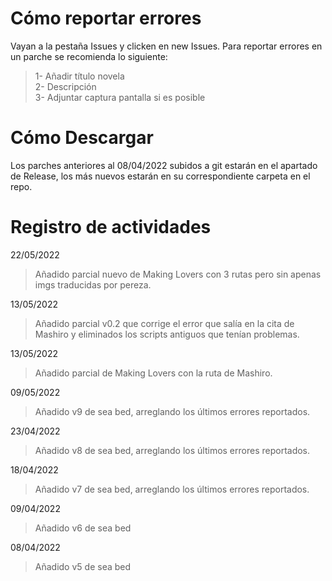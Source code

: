 # Cómo reportar errores
Vayan a la pestaña Issues y clicken en new Issues. Para reportar errores en un parche se recomienda lo siguiente:
> 1- Añadir título novela<br/>
> 2- Descripción<br/>
> 3- Adjuntar captura pantalla si es posible

# Cómo Descargar
Los parches anteriores al 08/04/2022 subidos a git estarán en el apartado de Release, los más nuevos estarán en su correspondiente carpeta en el repo.

# Registro de actividades
22/05/2022
> Añadido parcial nuevo de Making Lovers con 3 rutas pero sin apenas imgs traducidas por pereza.<br/>

13/05/2022
> Añadido parcial v0.2 que corrige el error que salía en la cita de Mashiro y eliminados los scripts antiguos que tenían problemas.<br/>

13/05/2022
> Añadido parcial de Making Lovers con la ruta de Mashiro.<br/>

09/05/2022
> Añadido v9 de sea bed, arreglando los últimos errores reportados.<br/>

23/04/2022
> Añadido v8 de sea bed, arreglando los últimos errores reportados.<br/>

18/04/2022
> Añadido v7 de sea bed, arreglando los últimos errores reportados.<br/>

09/04/2022
> Añadido v6 de sea bed<br/>

08/04/2022
> Añadido v5 de sea bed<br/>

